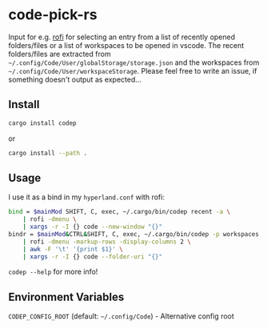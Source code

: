 # code-pick-rs
Input for e.g. [rofi](https://github.com/davatorium/rofi) for selecting an entry from a list of recently opened folders/files or a list of workspaces to be opened in vscode. The recent folders/files are extracted from `~/.config/Code/User/globalStorage/storage.json` and the workspaces from `~/.config/Code/User/workspaceStorage`. Please feel free to write an issue, if something doesn't output as expected...

## Install
```bash
cargo install codep
```

or

```bash
cargo install --path .
```

## Usage
I use it as a bind in my `hyperland.conf` with rofi:
```bash
bind = $mainMod SHIFT, C, exec, ~/.cargo/bin/codep recent -a \
    | rofi -dmenu \
    | xargs -r -I {} code --new-window "{}"
bindr = $mainMod&CTRL&SHIFT, C, exec, ~/.cargo/bin/codep -p workspaces -aD -M 365 \
    | rofi -dmenu -markup-rows -display-columns 2 \
    | awk -F '\t' '{print $1}' \
    | xargs -r -I {} code --folder-uri "{}"
```

`codep --help` for more info!

## Environment Variables

`CODEP_CONFIG_ROOT` (default: `~/.config/Code`) - Alternative config root
